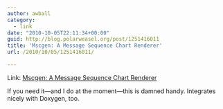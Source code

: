 ```yaml
---
author: awball
category:
  - link
date: "2010-10-05T22:11:34+00:00"
guid: http://blog.polarweasel.org/post/1251416011
title: 'Mscgen: A Message Sequence Chart Renderer'
url: /2010/10/05/1251416011/

---
```

Link: [Mscgen: A Message Sequence Chart Renderer](http://www.mcternan.me.uk/mscgen/)

If you need it&mdash;and I do at the moment&mdash;this is damned handy. Integrates nicely with Doxygen, too.
